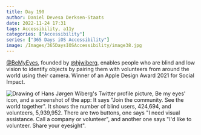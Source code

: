 ```yaml
---
title: Day 190
author: Daniel Devesa Derksen-Staats
date: 2022-11-24 17:31
tags: Accessibility, a11y
categories: ["Accessibility"]
series: ["365 Days iOS Accessibility"]
image: /Images/365DaysIOSAccessibility/image38.jpg
---
```


[@BeMyEyes](https://twitter.com/BeMyEyes), founded by [@hjwiberg](https://twitter.com/hjwiberg), enables people who are blind and low vision to identify objects by pairing them with volunteers from around the world using their camera. Winner of an Apple Design Award 2021 for Social Impact.

![Drawing of Hans Jørgen Wiberg's Twitter profile picture, Be my eyes' icon, and a screenshot of the app: It says "Join the community. See the world together". It shows the number of blind users, 424,694, and volunteers, 5,939,952. There are two buttons, one says "I need visual assistance. Call a company or volunteer", and another one says "I'd like to volunteer. Share your eyesight".](/Images/365DaysIOSAccessibility/image38.jpg)